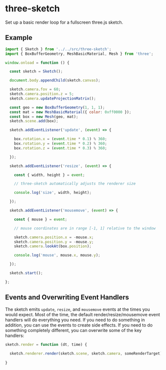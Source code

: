 # three-sketch

Set up a basic render loop for a fullscreen three.js sketch.

## Example

```javascript
import { Sketch } from '../../src/three-sketch';
import { BoxBufferGeometry, MeshBasicMaterial, Mesh } from 'three';

window.onload = function () {

  const sketch = Sketch();

  document.body.appendChild(sketch.canvas);

  sketch.camera.fov = 60;
  sketch.camera.position.z = 5;
  sketch.camera.updateProjectionMatrix();

  const geo = new BoxBufferGeometry(1, 1, 1);
  const mat = new MeshBasicMaterial({ color: 0xff0000 });
  const box = new Mesh(geo, mat);
  sketch.scene.add(box);

  sketch.addEventListener('update', (event) => {

    box.rotation.x = (event.time * 0.1) % 360;
    box.rotation.y = (event.time * 0.2) % 360;
    box.rotation.z = (event.time * 0.3) % 360;

  });

  sketch.addEventListener('resize', (event) => {

    const { width, height } = event;

    // three-sketch automatically adjusts the renderer size

    console.log('size', width, height);

  });

  sketch.addEventListener('mousemove', (event) => {

    const { mouse } = event;

    // mouse coordinates are in range [-1, 1] relative to the window

    sketch.camera.position.x = -mouse.x;
    sketch.camera.position.y = -mouse.y;
    sketch.camera.lookAt(box.position);

    console.log('mouse', mouse.x, mouse.y);

  });

  sketch.start();

};
```

## Events and Overwriting Event Handlers

The sketch emits `update`, `resize`, and `mousemove` events at the times you
would expect. Most of the time, the default render/resize/mousemove event
handlers will do everything you need. If you need to do something in addition,
you can use the events to create side effects. If you need to do something
completely different, you can overwrite some of the key handlers:

```javascript
sketch.render = function (dt, time) {
  
  sketch.renderer.render(sketch.scene, sketch.camera, someRenderTarget);
  
}
```
